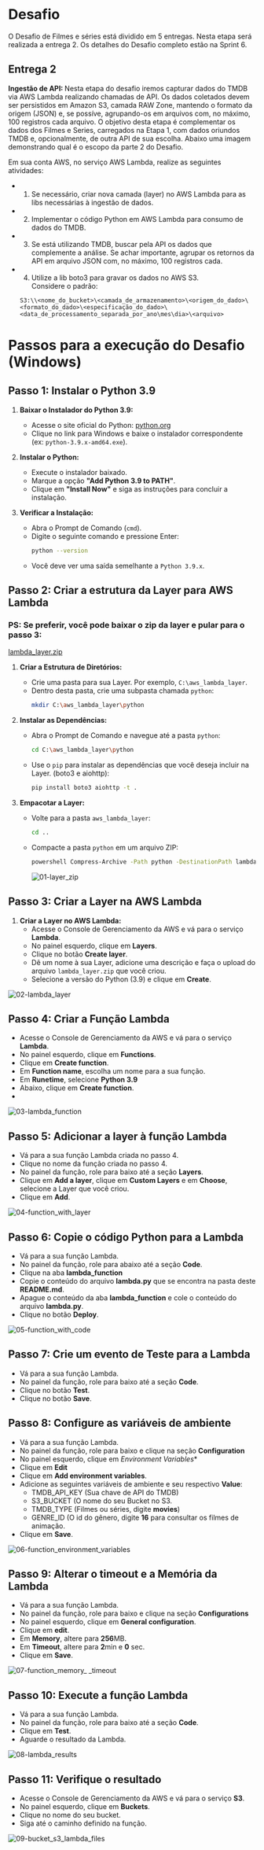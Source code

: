 # Desafio
O Desafio de Filmes e séries está dividido em 5 entregas. Nesta etapa será realizada a entrega 2. Os detalhes do Desafio completo estão na Sprint 6.

## Entrega 2 
<b> Ingestão de API: </b> Nesta etapa do desafio iremos capturar dados do TMDB via AWS Lambda realizando chamadas de API. Os dados coletados devem ser persistidos em Amazon S3, camada RAW Zone, mantendo o formato da origem (JSON) e, se possíve, agrupando-os em arquivos com, no máximo, 100 registros cada arquivo. O objetivo desta etapa é complementar os dados dos Filmes e Series, carregados na Etapa 1, com dados oriundos TMDB e, opcionalmente, de outra API de sua escolha.
Abaixo uma imagem demonstrando qual é o escopo da parte 2 do Desafio.

Em sua conta AWS, no serviço AWS Lambda, realize as seguintes atividades:
- 1) Se necessário, criar nova camada (layer) no AWS Lambda para as libs necessárias à ingestão de dados.
- 2) Implementar o código Python em AWS Lambda para consumo de dados do TMDB.
- 3) Se está utilizando TMDB, buscar pela API os dados que complemente a análise. Se achar importante, agrupar os retornos da API em arquivo JSON com, no máximo, 100 registros cada.
- 4) Utilize a lib boto3 para gravar os dados no AWS S3. <br>
  Considere o padrão: <br>
  ```
  S3:\\<nome_do_bucket>\<camada_de_armazenamento>\<origem_do_dado>\<formato_do_dado>\<especificação_do_dado>\<data_de_processamento_separada_por_ano\mes\dia>\<arquivo>
  ```
# Passos para a execução do Desafio (Windows)

## Passo 1: Instalar o Python 3.9

1. **Baixar o Instalador do Python 3.9:**
   - Acesse o site oficial do Python: [python.org](https://www.python.org/downloads/release/python-390/)
   - Clique no link para Windows e baixe o instalador correspondente (ex: `python-3.9.x-amd64.exe`).

2. **Instalar o Python:**
   - Execute o instalador baixado.
   - Marque a opção **"Add Python 3.9 to PATH"**.
   - Clique em **"Install Now"** e siga as instruções para concluir a instalação.

3. **Verificar a Instalação:**
   - Abra o Prompt de Comando (`cmd`).
   - Digite o seguinte comando e pressione Enter:
     ```bash
     python --version
     ```
   - Você deve ver uma saída semelhante a `Python 3.9.x`.

## Passo 2: Criar a estrutura da Layer para AWS Lambda
### PS: Se preferir, você pode baixar o zip da layer e pular para o passo 3:
[lambda_layer.zip](https://github.com/user-attachments/files/17101895/lambda_layer.zip)


1. **Criar a Estrutura de Diretórios:**
   - Crie uma pasta para sua Layer. Por exemplo, `C:\aws_lambda_layer`.
   - Dentro desta pasta, crie uma subpasta chamada `python`:
     ```bash
     mkdir C:\aws_lambda_layer\python
     ```

2. **Instalar as Dependências:**
   - Abra o Prompt de Comando e navegue até a pasta `python`:
     ```bash
     cd C:\aws_lambda_layer\python
     ```
   - Use o `pip` para instalar as dependências que você deseja incluir na Layer. (boto3 e aiohttp):
     ```bash
     pip install boto3 aiohttp -t .
     ```

3. **Empacotar a Layer:**
   - Volte para a pasta `aws_lambda_layer`:
     ```bash
     cd ..
     ```
   - Compacte a pasta `python` em um arquivo ZIP:
     ```bash
     powershell Compress-Archive -Path python -DestinationPath lambda_layer.zip
     ```

     ![01-layer_zip](https://github.com/user-attachments/assets/75af649f-2487-4cdc-ab1e-f1ddb47c8559)


## Passo 3: Criar a Layer na AWS Lambda

1. **Criar a Layer no AWS Lambda:**
   - Acesse o Console de Gerenciamento da AWS e vá para o serviço **Lambda**.
   - No painel esquerdo, clique em **Layers**.
   - Clique no botão **Create layer**.
   - Dê um nome à sua Layer, adicione uma descrição e faça o upload do arquivo `lambda_layer.zip` que você criou.
   - Selecione a versão do Python (3.9) e clique em **Create**.


![02-lambda_layer](https://github.com/user-attachments/assets/901e3c2a-e265-4f34-a03b-a1f54675f528)


## Passo 4: Criar a Função Lambda

   - Acesse o Console de Gerenciamento da AWS e vá para o serviço **Lambda**.
   - No painel esquerdo, clique em **Functions**.
   - Clique em **Create function**.
   - Em **Function name**, escolha um nome para a sua função.
   - Em **Runetime**, selecione **Python 3.9**
   - Abaixo, clique em **Create function**.
   - 
![03-lambda_function](https://github.com/user-attachments/assets/2e884653-abd0-460f-a11a-d7183567d60d)

## Passo 5: Adicionar a layer à função Lambda

   - Vá para a sua função Lambda criada no passo 4.
   - Clique no nome da função criada no passo 4.
   - No painel da função, role para baixo até a seção **Layers**.
   - Clique em **Add a layer**, clique em **Custom Layers** e em **Choose**, selecione a Layer que você criou.
   - Clique em **Add**.
     
![04-function_with_layer](https://github.com/user-attachments/assets/a45cb386-d181-4654-8b12-fe561ac2cb24)

## Passo 6: Copie o código Python para a Lambda
   - Vá para a sua função Lambda.
   - No painel da função, role para abaixo até a seção **Code**.
   - Clique na aba **lambda_function**
   - Copie o conteúdo do arquivo **lambda.py** que se encontra na pasta deste **README.md**.
   - Apague o conteúdo da aba **lambda_function** e cole o conteúdo do arquivo **lambda.py**.
   - Clique no botão **Deploy**.

![05-function_with_code](https://github.com/user-attachments/assets/20c191b2-6971-4059-b0f6-89ff43da85b7)

## Passo 7: Crie um evento de Teste para a Lambda
   - Vá para a sua função Lambda.
   - No painel da função, role para baixo até a seção **Code**. 
   - Clique no botão **Test**.
   - Clique no botão **Save**.

## Passo 8: Configure as variáveis de ambiente
   - Vá para a sua função Lambda.
   - No painel da função, role para baixo e clique na seção **Configuration**
   - No painel esquerdo, clique em *Environment Variables** 
   - Clique em **Edit**
   - Clique em **Add environment variables**.
   - Adicione as seguintes variáveis de ambiente e seu respectivo **Value**:
     - TMDB_API_KEY (Sua chave de API do TMDB)
     - S3_BUCKET (O nome do seu Bucket no S3.
     - TMDB_TYPE (Filmes ou séries, digite **movies**)
     - GENRE_ID (O id do gênero, digite **16** para consultar os filmes de animação.
  - Clique em **Save**.

![06-function_environment_variables](https://github.com/user-attachments/assets/756ff5b0-3fdf-4e1a-8f77-d25f41d80d12)

    
## Passo 9: Alterar o timeout e a Memória da Lambda
   - Vá para a sua função Lambda.
   - No painel da função, role para baixo e clique na seção **Configurations**
   - No painel esquerdo, clique em **General configuration**.
   - Clique em **edit**.
   - Em **Memory**, altere para **256**MB.
   - Em **Timeout**, altere para **2**min e **0** sec.
   - Clique em **Save**.
     
![07-function_memory_ _timeout](https://github.com/user-attachments/assets/602a0575-d0cf-4ba0-ac27-50474f88ba87)

## Passo 10: Execute a função Lambda
   - Vá para a sua função Lambda.
   - No painel da função, role para baixo até a seção **Code**.
   - Clique em **Test**.
   - Aguarde o resultado da Lambda.

![08-lambda_results](https://github.com/user-attachments/assets/e6615a69-dc0c-49d1-8123-6f97b5fa78b0)

## Passo 11: Verifique o resultado
   - Acesse o Console de Gerenciamento da AWS e vá para o serviço **S3**.
   - No painel esquerdo, clique em **Buckets**.
   - Clique no nome do seu bucket.
   - Siga até o caminho definido na função.

![09-bucket_s3_lambda_files](https://github.com/user-attachments/assets/3e6bb6e6-b9eb-4a69-95ae-3ba73fb67a1c)


